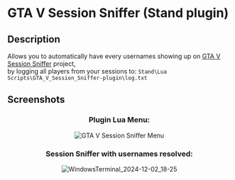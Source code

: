 # GTA V Session Sniffer (Stand plugin)

## Description

Allows you to automatically have every usernames showing up on [GTA V Session Sniffer](https://github.com/BUZZARDGTA/GTA-V-Session-Sniffer) project,<br>
by logging all players from your sessions to:
`Stand\Lua Scripts\GTA_V_Session_Sniffer-plugin\log.txt`

## Screenshots

<div align="center">

### Plugin Lua Menu:

![GTA V Session Sniffer Menu](https://github.com/user-attachments/assets/ef068cfc-58aa-4401-a458-3355a50c589e)


### Session Sniffer with usernames resolved:

![WindowsTerminal_2024-12-02_18-25](https://github.com/user-attachments/assets/ff855c9b-cbad-4381-b826-4ef2fe7560ba)

</div>
